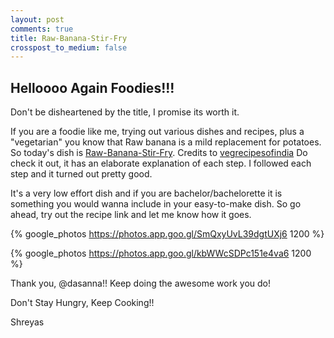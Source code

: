 ```yaml
---
layout: post
comments: true
title: Raw-Banana-Stir-Fry
crosspost_to_medium: false
---
```

## Helloooo Again Foodies!!! 
Don't be disheartened by the title, I promise its worth it.

If you are a foodie like me, trying out various dishes and recipes, plus a "vegetarian" you know that Raw banana is a mild replacement for
potatoes. So today's dish is [Raw-Banana-Stir-Fry](https://www.vegrecipesofindia.com/raw-banana-stir-fry-recipe/).
Credits to [vegrecipesofindia](https://www.vegrecipesofindia.com/) 
Do check it out, it has an elaborate explanation of each step. I followed each step and it turned out pretty good.

It's a very low effort dish and if you are bachelor/bachelorette it is something you would wanna include in your easy-to-make
dish. So go ahead, try out the recipe link and let me know how it goes.

{% google_photos https://photos.app.goo.gl/SmQxyUvL39dgtUXj6 1200 %}

{% google_photos https://photos.app.goo.gl/kbWWcSDPc151e4va6 1200 %}


Thank you, @dasanna!! Keep doing the awesome work you do!

Don't Stay Hungry, Keep Cooking!!

Shreyas 